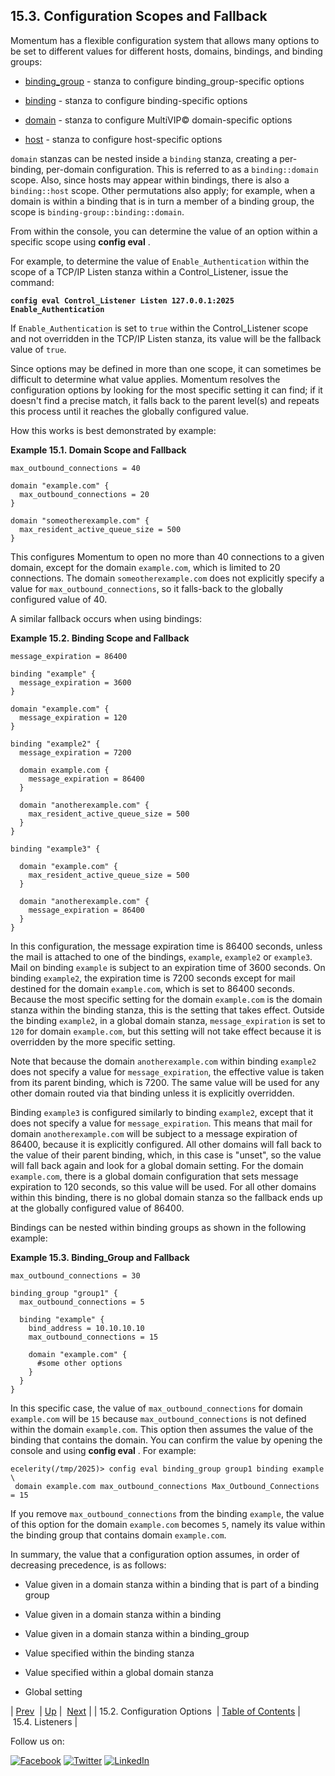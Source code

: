 ## 15.3. Configuration Scopes and Fallback

Momentum has a flexible configuration system that allows many options to be set to different values for different hosts, domains, bindings, and binding groups:

*   [binding_group](conf.ref.binding_group.php "binding_group") - stanza to configure binding_group-specific options

*   [binding](conf.ref.binding.php "binding") - stanza to configure binding-specific options

*   [domain](conf.ref.domain.php "domain") - stanza to configure MultiVIP© domain-specific options

*   [host](conf.ref.host.php "host") - stanza to configure host-specific options

`domain` stanzas can be nested inside a `binding` stanza, creating a per-binding, per-domain configuration. This is referred to as a `binding::domain` scope. Also, since hosts may appear within bindings, there is also a `binding::host` scope. Other permutations also apply; for example, when a domain is within a binding that is in turn a member of a binding group, the scope is `binding-group::binding::domain`.

From within the console, you can determine the value of an option within a specific scope using **config eval** .

For example, to determine the value of `Enable_Authentication` within the scope of a TCP/IP Listen stanza within a Control_Listener, issue the command:

**`config eval Control_Listener Listen 127.0.0.1:2025 Enable_Authentication`**                                                                   

If `Enable_Authentication` is set to `true` within the Control_Listener scope and not overridden in the TCP/IP Listen stanza, its value will be the fallback value of `true`.

Since options may be defined in more than one scope, it can sometimes be difficult to determine what value applies. Momentum resolves the configuration options by looking for the most specific setting it can find; if it doesn't find a precise match, it falls back to the parent level(s) and repeats this process until it reaches the globally configured value.

How this works is best demonstrated by example:

<a name="domain-scope-fallback"></a>

**Example 15.1. Domain Scope and Fallback**

```
max_outbound_connections = 40

domain "example.com" {
  max_outbound_connections = 20
}

domain "someotherexample.com" {
  max_resident_active_queue_size = 500
}
```

This configures Momentum to open no more than 40 connections to a given domain, except for the domain `example.com`, which is limited to 20 connections. The domain `someotherexample.com` does not explicitly specify a value for `max_outbound_connections`, so it falls-back to the globally configured value of 40.

A similar fallback occurs when using bindings:

<a name="binding-scope-fallback"></a>

**Example 15.2. Binding Scope and Fallback**

```
message_expiration = 86400

binding "example" {
  message_expiration = 3600
}

domain "example.com" {
  message_expiration = 120
}

binding "example2" {
  message_expiration = 7200

  domain example.com {
    message_expiration = 86400
  }

  domain "anotherexample.com" {
    max_resident_active_queue_size = 500
  }
}

binding "example3" {

  domain "example.com" {
    max_resident_active_queue_size = 500
  }

  domain "anotherexample.com" {
    message_expiration = 86400
  }
}
```

In this configuration, the message expiration time is 86400 seconds, unless the mail is attached to one of the bindings, `example`, `example2` or `example3`. Mail on binding `example` is subject to an expiration time of 3600 seconds. On binding `example2`, the expiration time is 7200 seconds except for mail destined for the domain `example.com`, which is set to 86400 seconds. Because the most specific setting for the domain `example.com` is the domain stanza within the binding stanza, this is the setting that takes effect. Outside the binding `example2`, in a global domain stanza, `message_expiration` is set to `120` for domain `example.com`, but this setting will not take effect because it is overridden by the more specific setting.

Note that because the domain `anotherexample.com` within binding `example2` does not specify a value for `message_expiration`, the effective value is taken from its parent binding, which is 7200\. The same value will be used for any other domain routed via that binding unless it is explicitly overridden.

Binding `example3` is configured similarly to binding `example2`, except that it does not specify a value for `message_expiration`. This means that mail for domain `anotherexample.com` will be subject to a message expiration of 86400, because it is explicitly configured. All other domains will fall back to the value of their parent binding, which, in this case is "unset", so the value will fall back again and look for a global domain setting. For the domain `example.com`, there is a global domain configuration that sets message expiration to 120 seconds, so this value will be used. For all other domains within this binding, there is no global domain stanza so the fallback ends up at the globally configured value of 86400.

Bindings can be nested within binding groups as shown in the following example:

<a name="binding-group-fallback"></a>

**Example 15.3. Binding_Group and Fallback**

```
max_outbound_connections = 30

binding_group "group1" {
  max_outbound_connections = 5

  binding "example" {
    bind_address = 10.10.10.10
    max_outbound_connections = 15

    domain "example.com" {
      #some other options
    }
  }
}
```

In this specific case, the value of `max_outbound_connections` for domain `example.com` will be `15` because `max_outbound_connections` is not defined within the domain `example.com`. This option then assumes the value of the binding that contains the domain. You can confirm the value by opening the console and using **config eval** . For example:

```
ecelerity(/tmp/2025)> config eval binding_group group1 binding example \
 domain example.com max_outbound_connections Max_Outbound_Connections = 15
```

If you remove `max_outbound_connections` from the binding `example`, the value of this option for the domain `example.com` becomes `5`, namely its value within the binding group that contains domain `example.com`.

In summary, the value that a configuration option assumes, in order of decreasing precedence, is as follows:

*   Value given in a domain stanza within a binding that is part of a binding group

*   Value given in a domain stanza within a binding

*   Value given in a domain stanza within a binding_group

*   Value specified within the binding stanza

*   Value specified within a global domain stanza

*   Global setting

| [Prev](conf.options.php)  | [Up](conf.overview.php) |  [Next](listeners.php) |
| 15.2. Configuration Options  | [Table of Contents](index.php) |  15.4. Listeners |

Follow us on:

[![Facebook](https://support.messagesystems.com/images/icon-facebook.png)](http://www.facebook.com/messagesystems) [![Twitter](https://support.messagesystems.com/images/icon-twitter.png)](http://twitter.com/#!/MessageSystems) [![LinkedIn](https://support.messagesystems.com/images/icon-linkedin.png)](http://www.linkedin.com/company/message-systems)
